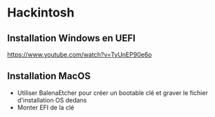 # Hackintosh

## Installation Windows en UEFI
https://www.youtube.com/watch?v=TyUnEP90e6o

## Installation MacOS
- Utiliser BalenaEtcher pour créer un bootable clé et graver le fichier d'installation OS dedans
- Monter EFI de la clé 
